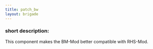 ```yaml
---
title: patch_bw
layout: brigade
---
```


### short description:
This component makes the BM-Mod better compatible with RHS-Mod.
